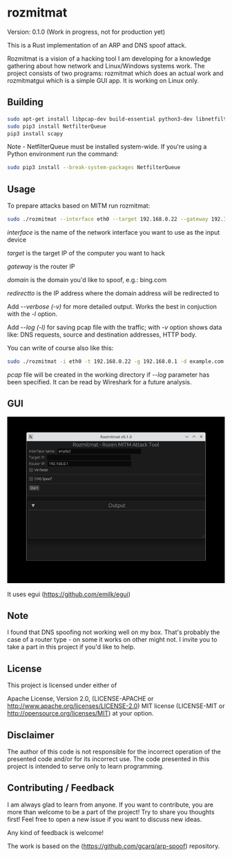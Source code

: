 # rozmitmat

Version: 0.1.0 (Work in progress, not for production yet)

This is a Rust implementation of an ARP and DNS spoof attack.

Rozmitmat is a vision of a hacking tool I am developing for a knowledge gathering about how network and Linux/Windows systems work.
The project consists of two programs: rozmitmat which does an actual work and rozmitmatgui which is a simple GUI app.
It is working on Linux only.

## Building

```bash
sudo apt-get install libpcap-dev build-essential python3-dev libnetfilter-queue-dev scapy
sudo pip3 install NetfilterQueue
pip3 install scapy
```

Note - NetfilterQueue must be installed system-wide. If you're using a Python environment run the command:

```bash
sudo pip3 install --break-system-packages NetfilterQueue
```

## Usage

To prepare attacks based on MITM run rozmitmat:

```bash
sudo ./rozmitmat --interface eth0 --target 192.168.0.22 --gateway 192.168.0.1 --domain example.com --redirectto 192.168.0.1
```

*interface* is the name of the network interface you want to use as the input device

*target* is the target IP of the computer you want to hack

*gateway* is the router IP

*domain* is the domain you'd like to spoof, e.g.: bing.com

*redirectto* is the IP address where the domain address will be redirected to

Add *--verbose (-v)* for more detailed output. Works the best in conjuction with the *-l* option.

Add *--log (-l)* for saving pcap file with the traffic; with *-v* option shows data like: DNS requests, source and destination addresses, HTTP body.

You can write of course also like this:

```bash
sudo ./rozmitmat -i eth0 -t 192.168.0.22 -g 192.168.0.1 -d example.com -r 192.168.0.1
```

*pcap* file will be created in the working directory if *--log* parameter has been specified. It can be read by Wireshark for a future analysis.


## GUI

![rozmitmatgui](https://github.com/rozensoftware/rozmitmat/blob/master/rozmitmatgui.jpg)

It uses egui (https://github.com/emilk/egui)

## Note

I found that DNS spoofing not working well on my box. That's probably the case of a router type - on some it works on other might not.
I invite you to take a part in this project if you'd like to help.

## License

This project is licensed under either of

Apache License, Version 2.0, (LICENSE-APACHE or <http://www.apache.org/licenses/LICENSE-2.0>)
MIT license (LICENSE-MIT or <http://opensource.org/licenses/MIT>)
at your option.

## Disclaimer

The author of this code is not responsible for the incorrect operation of the presented code and/or for its incorrect use. The code presented in this project is intended to serve only to learn programming.

## Contributing / Feedback

I am always glad to learn from anyone.
If you want to contribute, you are more than welcome to be a part of the project! Try to share you thoughts first! Feel free to open a new issue if you want to discuss new ideas.

Any kind of feedback is welcome!

The work is based on the (<https://github.com/gcarq/arp-spoof>) repository.
